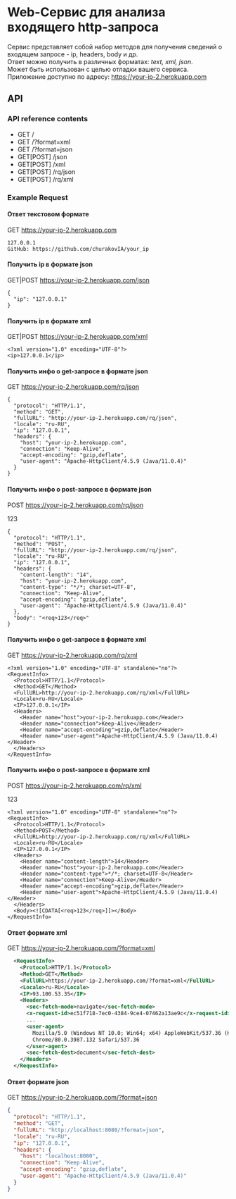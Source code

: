 # Web-Сервис для анализа входящего http-запроса

Сервис представляет собой набор методов для получения сведений о входящем запросе - 
ip, headers, body и др. \
Ответ можно получить в различных форматах: _text, xml, json_. \
Может быть использован с целью отладки вашего сервиса. \
Приложение доступно по адресу: https://your-ip-2.herokuapp.com

## API
### API reference contents
- GET /
- GET /?format=xml
- GET /?format=json
- GET[POST] /json
- GET[POST] /xml
- GET[POST] /rq/json
- GET[POST] /rq/xml

### Example Request
#### Ответ текстовом формате
GET https://your-ip-2.herokuapp.com
```
127.0.0.1
GitHub: https://github.com/churakovIA/your_ip
```

#### Получить ip в формате json
GET|POST https://your-ip-2.herokuapp.com/json
```
{
  "ip": "127.0.0.1"
}
```

#### Получить ip в формате xml
GET|POST https://your-ip-2.herokuapp.com/xml
```
<?xml version="1.0" encoding="UTF-8"?>
<ip>127.0.0.1</ip>
```

#### Получить инфо о get-запросе в формате json
GET https://your-ip-2.herokuapp.com/rq/json
```
{
  "protocol": "HTTP/1.1",
  "method": "GET",
  "fullURL": "http://your-ip-2.herokuapp.com/rq/json",
  "locale": "ru-RU",
  "ip": "127.0.0.1",
  "headers": {
    "host": "your-ip-2.herokuapp.com",
    "connection": "Keep-Alive",
    "accept-encoding": "gzip,deflate",
    "user-agent": "Apache-HttpClient/4.5.9 (Java/11.0.4)"
  }
}
```

#### Получить инфо о post-запросе в формате json
POST https://your-ip-2.herokuapp.com/rq/json

<req>123</req>
```
{
  "protocol": "HTTP/1.1",
  "method": "POST",
  "fullURL": "http://your-ip-2.herokuapp.com/rq/json",
  "locale": "ru-RU",
  "ip": "127.0.0.1",
  "headers": {
    "content-length": "14",
    "host": "your-ip-2.herokuapp.com",
    "content-type": "*/*; charset=UTF-8",
    "connection": "Keep-Alive",
    "accept-encoding": "gzip,deflate",
    "user-agent": "Apache-HttpClient/4.5.9 (Java/11.0.4)"
  },
  "body": "<req>123</req>"
}
```

#### Получить инфо о get-запросе в формате xml
GET https://your-ip-2.herokuapp.com/rq/xml
```
<?xml version="1.0" encoding="UTF-8" standalone="no"?>
<RequestInfo>
  <Protocol>HTTP/1.1</Protocol>
  <Method>GET</Method>
  <FullURL>http://your-ip-2.herokuapp.com/rq/xml</FullURL>
  <Locale>ru-RU</Locale>
  <IP>127.0.0.1</IP>
  <Headers>
    <Header name="host">your-ip-2.herokuapp.com</Header>
    <Header name="connection">Keep-Alive</Header>
    <Header name="accept-encoding">gzip,deflate</Header>
    <Header name="user-agent">Apache-HttpClient/4.5.9 (Java/11.0.4)</Header>
  </Headers>
</RequestInfo>
```

#### Получить инфо о post-запросе в формате xml
POST https://your-ip-2.herokuapp.com/rq/xml

<req>123</req>
```
<?xml version="1.0" encoding="UTF-8" standalone="no"?>
<RequestInfo>
  <Protocol>HTTP/1.1</Protocol>
  <Method>POST</Method>
  <FullURL>http://your-ip-2.herokuapp.com/rq/xml</FullURL>
  <Locale>ru-RU</Locale>
  <IP>127.0.0.1</IP>
  <Headers>
    <Header name="content-length">14</Header>
    <Header name="host">your-ip-2.herokuapp.com</Header>
    <Header name="content-type">*/*; charset=UTF-8</Header>
    <Header name="connection">Keep-Alive</Header>
    <Header name="accept-encoding">gzip,deflate</Header>
    <Header name="user-agent">Apache-HttpClient/4.5.9 (Java/11.0.4)</Header>
  </Headers>
  <Body><![CDATA[<req>123</req>]]></Body>
</RequestInfo>
```

#### Ответ формате xml
GET https://your-ip-2.herokuapp.com/?format=xml
```xml
  <RequestInfo>
    <Protocol>HTTP/1.1</Protocol>
    <Method>GET</Method>
    <FullURL>https://your-ip-2.herokuapp.com/?format=xml</FullURL>
    <Locale>ru-RU</Locale>
    <IP>93.100.53.35</IP>
    <Headers>
      <sec-fetch-mode>navigate</sec-fetch-mode>
      <x-request-id>ec51f718-7ec0-4384-9ce4-07462a13ae9c</x-request-id>
      ...
      <user-agent>
        Mozilla/5.0 (Windows NT 10.0; Win64; x64) AppleWebKit/537.36 (KHTML, like Gecko)
        Chrome/80.0.3987.132 Safari/537.36
      </user-agent>
      <sec-fetch-dest>document</sec-fetch-dest>
    </Headers>
  </RequestInfo>
```

#### Ответ формате json
GET https://your-ip-2.herokuapp.com/?format=json
```json
{
  "protocol": "HTTP/1.1",
  "method": "GET",
  "fullURL": "http://localhost:8080/?format=json",
  "locale": "ru-RU",
  "ip": "127.0.0.1",
  "headers": {
    "host": "localhost:8080",
    "connection": "Keep-Alive",
    "accept-encoding": "gzip,deflate",
    "user-agent": "Apache-HttpClient/4.5.9 (Java/11.0.4)"
  }
}
```
